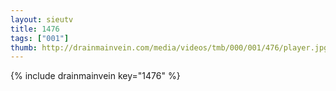 ```yaml
--- 
layout: sieutv
title: 1476
tags: ["001"]
thumb: http://drainmainvein.com/media/videos/tmb/000/001/476/player.jpg
---
```

{% include drainmainvein key="1476" %} 
